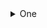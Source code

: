 <details>

<summary>One</summary>

  <details>
  <summary>aaa</summary>

   * sub aaa 1
   * sub aaa 2

  </details>

  <details>
  <summary>bbb</summary>

   * sub bbb 1
   * sub bbb 2

  </details>

</details>

